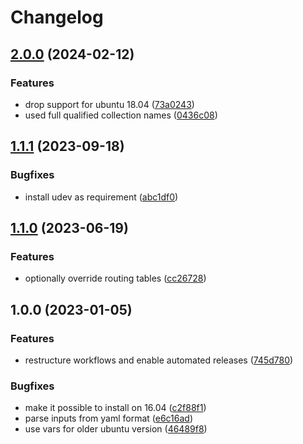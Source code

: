 # Changelog

## [2.0.0](https://github.com/rolehippie/netplan/compare/v1.1.1...v2.0.0) (2024-02-12)


### Features

* drop support for ubuntu 18.04 ([73a0243](https://github.com/rolehippie/netplan/commit/73a024338d81c4783d92a7fc29f2e651f20c339c))
* used full qualified collection names ([0436c08](https://github.com/rolehippie/netplan/commit/0436c08cfe1476c5fe5b3edc5065d5f54aec92dd))

## [1.1.1](https://github.com/rolehippie/netplan/compare/v1.1.0...v1.1.1) (2023-09-18)


### Bugfixes

* install udev as requirement ([abc1df0](https://github.com/rolehippie/netplan/commit/abc1df0eb18492d2e9f62006936f7e2adc1b11af))

## [1.1.0](https://github.com/rolehippie/netplan/compare/v1.0.0...v1.1.0) (2023-06-19)


### Features

* optionally override routing tables ([cc26728](https://github.com/rolehippie/netplan/commit/cc26728c65f173a8d23489472fb29e8f3a4b2cde))

## 1.0.0 (2023-01-05)


### Features

* restructure workflows and enable automated releases ([745d780](https://github.com/rolehippie/netplan/commit/745d7806e17d07524d0229b1ead1018bbd7bebc1))


### Bugfixes

* make it possible to install on 16.04 ([c2f88f1](https://github.com/rolehippie/netplan/commit/c2f88f107bffca318b590412b8dd090063476c33))
* parse inputs from yaml format ([e6c16ad](https://github.com/rolehippie/netplan/commit/e6c16ad92353aca8a1eceead023de68bc3a6397c))
* use vars for older ubuntu version ([46489f8](https://github.com/rolehippie/netplan/commit/46489f843a7eeac724ce51f6a56c40dcad29a0aa))
